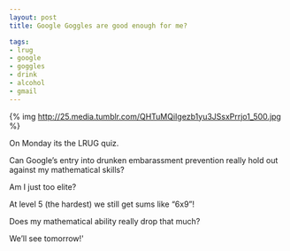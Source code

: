 ```yaml
---
layout: post
title: Google Goggles are good enough for me?

tags:
- lrug
- google
- goggles
- drink
- alcohol
- gmail
---
```

{% img http://25.media.tumblr.com/QHTuMQiIgezb1yu3JSsxPrrjo1_500.jpg %}

On Monday its the LRUG quiz.

Can Google’s entry into drunken embarassment prevention really hold out against
my mathematical skills?

Am I just too elite?

At level 5 (the hardest) we still get sums like “6x9”!

Does my mathematical ability really drop that much?

We’ll see tomorrow!'